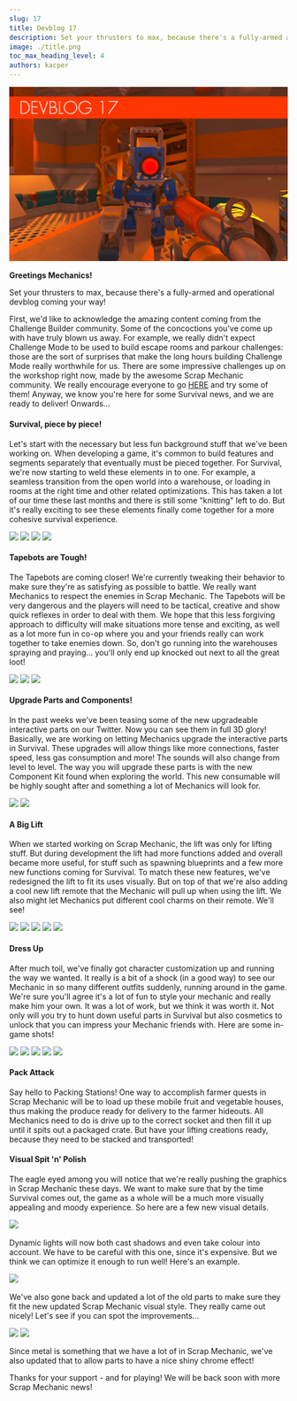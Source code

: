 ```yaml
---
slug: 17
title: Devblog 17
description: Set your thrusters to max, because there's a fully-armed and operational devblog coming your way!
image: ./title.png
toc_max_heading_level: 4
authors: kacper
---
```


<head>
    <meta name="twitter:card" content="summary_large_image" />
</head>

![](./title.png)

**Greetings Mechanics!**

Set your thrusters to max, because there's a fully-armed and operational devblog coming your way!
<!--truncate-->
First, we'd like to acknowledge the amazing content coming from the Challenge Builder community. Some of the concoctions you've come up with have truly blown us away. For example, we really didn't expect Challenge Mode to be used to build escape rooms and parkour challenges: those are the sort of surprises that make the long hours building Challenge Mode really worthwhile for us. There are some impressive challenges up on the workshop right now, made by the awesome Scrap Mechanic community. We really encourage everyone to go [HERE](https://steamcommunity.com/app/387990/workshop/) and try some of them! 
Anyway, we know you're here for some Survival news, and we are ready to deliver! Onwards...

#### Survival, piece by piece!

Let's start with the necessary but less fun background stuff that we've been working on. When developing a game, it's common to build features and segments separately that eventually must be pieced together. For Survival, we're now starting to weld these elements in to one. 
For example, a seamless transition from the open world into a warehouse, or loading in rooms at the right time and other related optimizations. This has taken a lot of our time these last months and there is still some "knitting" left to do. But it's really exciting to see these elements finally come together for a more cohesive survival experience. 

![](/images/imgur/EEd5wub.gif)
![](/images/imgur/0CK9nOC.gif)
![](/images/imgur/6Bhc7Yw.gif)
![](/images/imgur/mKSrCLl.gif)

#### Tapebots are Tough!

The Tapebots are coming closer! We're currently tweaking their behavior to make sure they're as satisfying as possible to battle. We really want Mechanics to respect the enemies in Scrap Mechanic. The Tapebots will be very dangerous and the players will need to be tactical, creative and show quick reflexes in order to deal with them.
We hope that this less forgiving approach to difficulty will make situations more tense and exciting, as well as a lot more fun in co-op where you and your friends really can work together to take enemies down. So, don't go running into the warehouses spraying and praying... you'll only end up knocked out next to all the great loot! 

![](/images/imgur/L5Wq3ol.png)
![](/images/imgur/3wPke3u.png)
![](/images/imgur/Zov63gb.png)

#### Upgrade Parts and Components!

In the past weeks we've been teasing some of the new upgradeable interactive parts on our Twitter. Now you can see them in full 3D glory!
Basically, we are working on letting Mechanics upgrade the interactive parts in Survival. These upgrades will allow things like more connections, faster speed, less gas consumption and more! The sounds will also change from level to level. The way you will upgrade these parts is with the new Component Kit found when exploring the world. This new consumable will be highly sought after and something a lot of Mechanics will look for. 

![](/images/imgur/UfQJDl7.png)
![](/images/imgur/cQQvtFv.png)

#### A Big Lift

When we started working on Scrap Mechanic, the lift was only for lifting stuff. But during development the lift had more functions added and overall became more useful, for stuff such as spawning blueprints and a few more new functions coming for Survival.
To match these new features, we've redesigned the lift to fit its uses visually. But on top of that we're also adding a cool new lift remote that the Mechanic will pull up when using the lift. We also might let Mechanics put different cool charms on their remote. We'll see! 

![](/images/imgur/j9RbbEi.png)
![](/images/imgur/9pbPZfZ.gif)
![](/images/imgur/FjNBIsa.gif)
![](/images/imgur/QH4M62G.gif)
![](/images/imgur/S6ckF2C.gif)

#### Dress Up

After much toil, we've finally got character customization up and running the way we wanted. It really is a bit of a shock (in a good way) to see our Mechanic in so many different outfits suddenly, running around in the game.
We're sure you'll agree it's a lot of fun to style your mechanic and really make him your own. It was a lot of work, but we think it was worth it. Not only will you try to hunt down useful parts in Survival but also cosmetics to unlock that you can impress your Mechanic friends with. Here are some in-game shots!

![](/images/imgur/rB2BQZM.png)
![](/images/imgur/h82ShcB.png)
![](/images/imgur/nTs07xa.png)
![](/images/imgur/VID8cQ9.png)
![](/images/imgur/UwUkMXB.png)

#### Pack Attack

Say hello to Packing Stations! One way to accomplish farmer quests in Scrap Mechanic will be to load up these mobile fruit and vegetable houses, thus making the produce ready for delivery to the farmer hideouts. All Mechanics need to do is drive up to the correct socket and then fill it up until it spits out a packaged crate. But have your lifting creations ready, because they need to be stacked and transported!

#### Visual Spit 'n' Polish

The eagle eyed among you will notice that we're really pushing the graphics in Scrap Mechanic these days. We want to make sure that by the time Survival comes out, the game as a whole will be a much more visually appealing and moody experience. So here are a few new visual details.

![](/images/imgur/Ubsj76U.gif)

Dynamic lights will now both cast shadows and even take colour into account. We have to be careful with this one, since it's expensive. But we think we can optimize it enough to run well! Here's an example.

![](/images/imgur/NRGicLK.png)

We've also gone back and updated a lot of the old parts to make sure they fit the new updated Scrap Mechanic visual style. They really came out nicely! Let's see if you can spot the improvements...

![](/images/imgur/UxrQkoT.gif)
![](/images/imgur/dquKA32.gif)

Since metal is something that we have a lot of in Scrap Mechanic, we've also updated that to allow parts to have a nice shiny chrome effect!


Thanks for your support - and for playing! 
We will be back soon with more Scrap Mechanic news! 